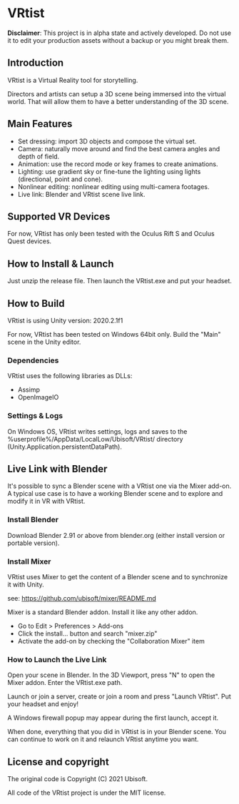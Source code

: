 # VRtist

**Disclaimer**: This project is in alpha state and actively developed. Do not use it to edit your production assets without a backup or you might break them.

## Introduction

VRtist is a Virtual Reality tool for storytelling.

Directors and artists can setup a 3D scene being immersed into the virtual world. That will allow them to have a better understanding of the 3D scene.

## Main Features

- Set dressing: import 3D objects and compose the virtual set.
- Camera: naturally move around and find the best camera angles and depth of field.
- Animation: use the record mode or key frames to create animations.
- Lighting: use gradient sky or fine-tune the lighting using lights (directional, point and cone).
- Nonlinear editing: nonlinear editing using multi-camera footages.
- Live link: Blender and VRtist scene live link.

## Supported VR Devices

For now, VRtist has only been tested with the Oculus Rift S and Oculus Quest devices.

## How to Install & Launch

Just unzip the release file. Then launch the VRtist.exe and put your headset.

## How to Build

VRtist is using Unity version: 2020.2.1f1

For now, VRtist has been tested on Windows 64bit only. Build the "Main" scene in the Unity editor.

### Dependencies

VRtist uses the following libraries as DLLs:

- Assimp
- OpenImageIO

### Settings & Logs

On Windows OS, VRtist writes settings, logs and saves to the %userprofile%/AppData/LocalLow/Ubisoft/VRtist/ directory (Unity.Application.persistentDataPath).

## Live Link with Blender

It's possible to sync a Blender scene with a VRtist one via the Mixer add-on. A typical use case is to have a working Blender scene and to explore and modify it in VR with VRtist.

### Install Blender

Download Blender 2.91 or above from blender.org (either install version or portable version).

### Install Mixer

VRtist uses Mixer to get the content of a Blender scene and to synchronize it with Unity.

see: https://github.com/ubisoft/mixer/README.md

Mixer is a standard Blender addon. Install it like any other addon.

- Go to Edit > Preferences > Add-ons
- Click the install... button and search "mixer.zip"
- Activate the add-on by checking the "Collaboration Mixer" item

### How to Launch the Live Link

Open your scene in Blender. In the 3D Viewport, press "N" to open the Mixer addon. Enter the VRtist.exe path.

Launch or join a server, create or join a room and press "Launch VRtist". Put your headset and enjoy!

A Windows firewall popup may appear during the first launch, accept it.

When done, everything that you did in VRtist is in your Blender scene. You can continue to work on it and relaunch VRtist anytime you want.

## License and copyright

The original code is Copyright (C) 2021 Ubisoft.

All code of the VRtist project is under the MIT license.


